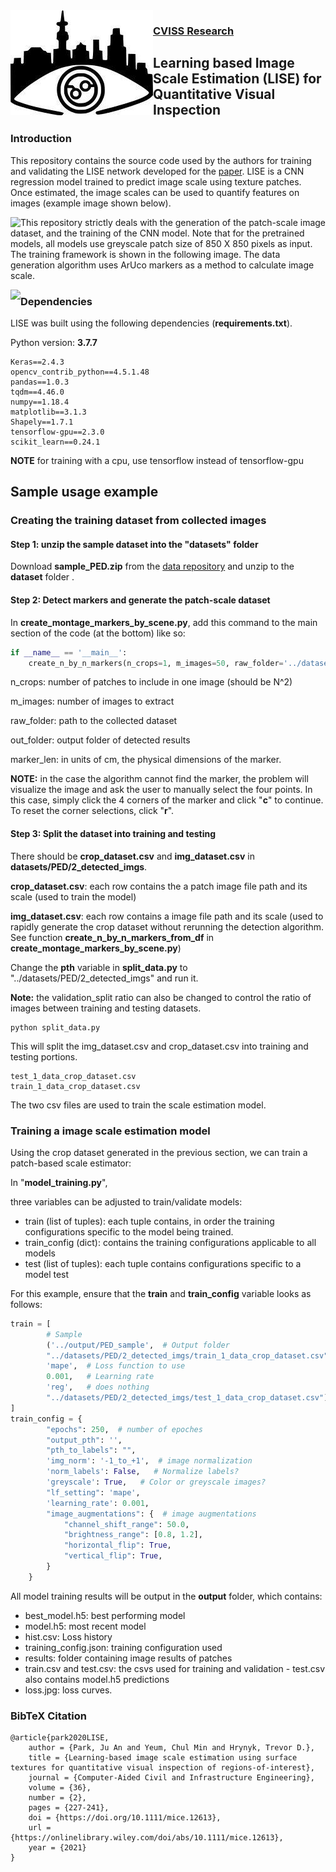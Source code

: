 <img align="left" src="misc/logo.jpg">

### [CVISS Research](http://www.cviss.net/)



## Learning based Image Scale Estimation (LISE) for Quantitative Visual Inspection

### Introduction

This repository contains the source code used by the authors for training and validating the LISE network developed for the [paper](https://onlinelibrary.wiley.com/doi/abs/10.1111/mice.12613). LISE is a CNN regression model trained to predict image scale using texture patches. Once estimated, the image scales can be used to quantify features on images (example image shown below).

<img align="left" src="misc/Fig_inference.png">

This repository strictly deals with the generation of the patch-scale image dataset, and the training of the CNN model. Note that for the pretrained models, all models use greyscale patch size of 850 X 850 pixels as input. The training framework is shown in the following image. The data generation algorithm uses ArUco markers as a method to calculate image scale.

<img align="left" src="misc/Fig_training.png">

### Dependencies

LISE was built using the following dependencies (**requirements.txt**).

Python version: **3.7.7**

```
Keras==2.4.3
opencv_contrib_python==4.5.1.48
pandas==1.0.3
tqdm==4.46.0
numpy==1.18.4
matplotlib==3.1.3
Shapely==1.7.1
tensorflow-gpu==2.3.0
scikit_learn==0.24.1
```

**NOTE** for training with a cpu, use tensorflow instead of tensorflow-gpu

## Sample usage example

### Creating the training dataset from collected images

#### Step 1: unzip the sample dataset into the "datasets" folder

Download **sample_PED.zip** from the [data repository](https://dataverse.scholarsportal.info/dataset.xhtml?persistentId=doi%3A10.5683%2FSP2%2FYKUZHG&version=DRAFT) and unzip to the **dataset** folder .

#### Step 2: Detect markers and generate the patch-scale dataset

In **create_montage_markers_by_scene.py**,  add this command to the main section of the code (at the bottom) like so:

```python
if __name__ == '__main__':
	create_n_by_n_markers(n_crops=1, m_images=50, raw_folder='../datasets/PED/', out_folder='../datasets/PED/2_detected_imgs', marker_len=9.4)
```

n_crops: number of patches to include in one image (should be N^2)

m_images: number of images to extract

raw_folder: path to the collected dataset

out_folder: output folder of detected results

marker_len: in units of cm, the physical dimensions of the marker.

**NOTE:** in the case the algorithm cannot find the marker, the problem will visualize the image and ask the user to manually select the four points. In this case, simply click the 4 corners of the marker and click "**c**" to continue. To reset the corner selections, click "**r**".

#### Step 3: Split the dataset into training and testing 

There should be **crop_dataset.csv** and **img_dataset.csv** in **datasets/PED/2_detected_imgs**.

**crop_dataset.csv**: each row contains the a patch image file path and its scale (used to train the model)

**img_dataset.csv**: each row contains a image file path and its scale (used to rapidly generate the crop dataset without rerunning the detection algorithm. See function **create_n_by_n_markers_from_df** in **create_montage_markers_by_scene.py**)

Change the **pth** variable in **split_data.py** to "../datasets/PED/2_detected_imgs" and run it.

**Note:** the validation_split ratio can also be changed to control the ratio of images between training and testing datasets.

```
python split_data.py
```

This will split the img_dataset.csv and crop_dataset.csv into training and testing portions.

```
test_1_data_crop_dataset.csv
train_1_data_crop_dataset.csv
```

The two csv files are used to train the scale estimation model.

### Training a image scale estimation model

Using the crop dataset generated in the previous section, we can train a patch-based scale estimator:

In "**model_training.py**",

three variables can be adjusted to train/validate models:

- train (list of tuples): each tuple contains, in order the training configurations specific to the model being trained.
- train_config (dict): contains the training configurations applicable to all models
- test (list of tuples): each tuple contains configurations specific to a model test

For this example, ensure that the **train** and **train_config** variable looks as follows:

```python
train = [
        # Sample
        ('../output/PED_sample',  # Output folder
        "../datasets/PED/2_detected_imgs/train_1_data_crop_dataset.csv",  # Path to the training crop csv
        'mape',  # Loss function to use
        0.001,   # Learning rate
        'reg',   # does nothing
        "../datasets/PED/2_detected_imgs/test_1_data_crop_dataset.csv"),  # Path to the test crop csv
]
train_config = {
        "epochs": 250,  # number of epoches
        "output_pth": '',
        "pth_to_labels": "",
        'img_norm': '-1_to_+1',  # image normalization
        'norm_labels': False,   # Normalize labels?
        'greyscale': True,   # Color or greyscale images?
        "lf_setting": 'mape', 
        'learning_rate': 0.001,
        "image_augmentations": {  # image augmentations
            "channel_shift_range": 50.0,
            "brightness_range": [0.8, 1.2],
            "horizontal_flip": True,
            "vertical_flip": True,
        }
    }
```

All model training results will be output in the **output** folder, which contains:

- best_model.h5: best performing model
- model.h5: most recent model
- hist.csv: Loss history
- training_config.json: training configuration used
- results: folder containing image results of patches
- train.csv and test.csv: the csvs used for training and validation - test.csv also contains model.h5 predictions 
- loss.jpg: loss curves.

### BibTeX Citation

```
@article{park2020LISE,
    author = {Park, Ju An and Yeum, Chul Min and Hrynyk, Trevor D.},
    title = {Learning-based image scale estimation using surface textures for quantitative visual inspection of regions-of-interest},
    journal = {Computer-Aided Civil and Infrastructure Engineering},
    volume = {36},
    number = {2},
    pages = {227-241},
    doi = {https://doi.org/10.1111/mice.12613},
    url = {https://onlinelibrary.wiley.com/doi/abs/10.1111/mice.12613},
    year = {2021}
}
```
